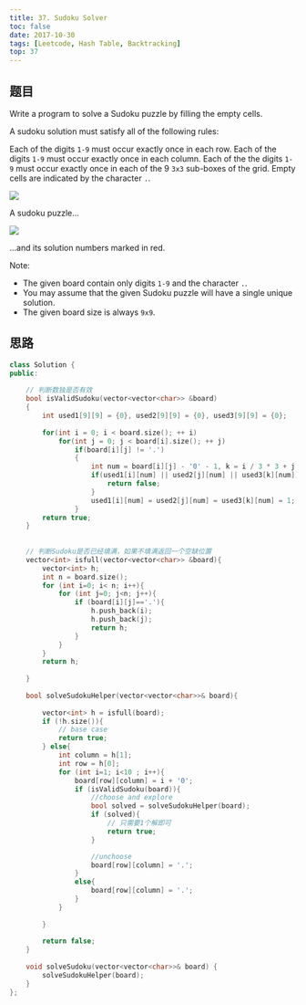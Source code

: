 ```yaml
---
title: 37. Sudoku Solver
toc: false
date: 2017-10-30
tags: [Leetcode, Hash Table, Backtracking]
top: 37
---
```


## 题目

Write a program to solve a Sudoku puzzle by filling the empty cells.

A sudoku solution must satisfy all of the following rules:

Each of the digits `1-9` must occur exactly once in each row.
Each of the digits `1-9` must occur exactly once in each column.
Each of the the digits `1-9` must occur exactly once in each of the 9 `3x3` sub-boxes of the grid.
Empty cells are indicated by the character `.`.

![](http://or9a8nskt.bkt.clouddn.com/15272271861134.png)


A sudoku puzzle...


![](http://or9a8nskt.bkt.clouddn.com/15272271901676.png)

...and its solution numbers marked in red.

Note:

* The given board contain only digits `1-9` and the character `.`.
* You may assume that the given Sudoku puzzle will have a single unique solution.
* The given board size is always `9x9`.

## 思路

```cpp
class Solution {
public:
    
    // 判断数独是否有效
    bool isValidSudoku(vector<vector<char>> &board)
    {
        int used1[9][9] = {0}, used2[9][9] = {0}, used3[9][9] = {0};
        
        for(int i = 0; i < board.size(); ++ i)
            for(int j = 0; j < board[i].size(); ++ j)
                if(board[i][j] != '.')
                {
                    int num = board[i][j] - '0' - 1, k = i / 3 * 3 + j / 3;
                    if(used1[i][num] || used2[j][num] || used3[k][num]){
                        return false;
                    }
                    used1[i][num] = used2[j][num] = used3[k][num] = 1;
                }
        return true;
    }
    
    
    // 判断Sudoku是否已经填满，如果不填满返回一个空缺位置
    vector<int> isfull(vector<vector<char>> &board){
        vector<int> h;
        int n = board.size();
        for (int i=0; i< n; i++){
            for (int j=0; j<n; j++){
                if (board[i][j]=='.'){
                    h.push_back(i);
                    h.push_back(j);
                    return h;
                }
            }
        }
        return h;
        
    }
    
    bool solveSudokuHelper(vector<vector<char>>& board){
        
        vector<int> h = isfull(board);
        if (!h.size()){
            // base case
            return true;
        } else{
            int column = h[1];
            int row = h[0];
            for (int i=1; i<10 ; i++){
                board[row][column] = i + '0';
                if (isValidSudoku(board)){
                    //choose and explore
                    bool solved = solveSudokuHelper(board);
                    if (solved){
                        // 只需要1个解即可
                        return true;
                    }

                    //unchoose
                    board[row][column] = '.';
                }
                else{
                    board[row][column] = '.';
                }
            }
            
        }
        
        return false;
    }
    
    void solveSudoku(vector<vector<char>>& board) {
        solveSudokuHelper(board);
    }
};
```




